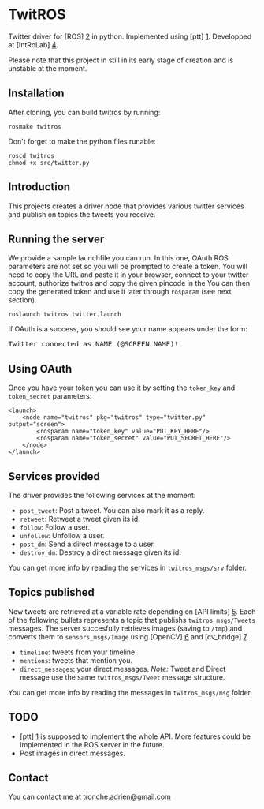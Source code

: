 TwitROS
=======

Twitter driver for [ROS] [2] in python.
Implemented using [ptt] [1]. 
Developped at [IntRoLab] [4].

Please note that this project in still in its early stage of creation and 
is unstable at the moment.

Installation
---

After cloning, you can build twitros by running:

    rosmake twitros

Don't forget to make the python files runable:
    
    roscd twitros
    chmod +x src/twitter.py

Introduction
---

This projects creates a driver node that provides various twitter services 
and publish on topics the tweets you receive.

Running the server
---

We provide a sample launchfile you can run. In this one, OAuth ROS 
parameters are not set so you will be prompted to create a token.
You will need to copy the URL and paste it in your browser, connect
to your twitter account, authorize twitros and copy the given pincode
in the 
You can then copy the generated token and use it later through `rosparam`
(see next section).

    roslaunch twitros twitter.launch
    
If OAuth is a success, you should see your name appears under the form:
<pre>Twitter connected as NAME (@SCREEN_NAME)!</pre>

Using OAuth
---

Once you have your token you can use it by setting the `token_key` 
and `token_secret` parameters:

<pre><code>&lt;launch>
    &lt;node name="twitros" pkg="twitros" type="twitter.py" output="screen">
        &lt;rosparam name="token_key" value="PUT_KEY_HERE"/>
        &lt;rosparam name="token_secret" value="PUT_SECRET_HERE"/>
	&lt;/node>
&lt;/launch></code></pre>

Services provided
---

The driver provides the following services at the moment:

* `post_tweet`: Post a tweet. You can also mark it as a reply.
* `retweet`: Retweet a tweet given its id.
* `follow`: Follow a user.
* `unfollow`: Unfollow a user.
* `post_dm`: Send a direct message to a user.
* `destroy_dm`: Destroy a direct message given its id.

You can get more info by reading the services in `twitros_msgs/srv` folder.

Topics published
---

New tweets are retrieved at a variable rate depending on [API limits] [5].
Each of the following bullets represents a topic that publishs 
`twitros_msgs/Tweets` messages.
The server succesfully retrieves images (saving to `/tmp`) and converts them
to `sensors_msgs/Image` using [OpenCV] [6] and [cv_bridge] [7].

* `timeline`: tweets from your timeline.
* `mentions`: tweets that mention you.
* `direct_messages`: your direct messages. *Note:* Tweet and Direct message 
use the same `twitros_msgs/Tweet` message structure.

You can get more info by reading the messages in `twitros_msgs/msg` folder.

TODO
---
* [ptt] [1] is supposed to implement the whole API. More features could be 
implemented in the ROS server in the future.
* Post images in direct messages.

Contact
---

You can contact me at tronche.adrien@gmail.com

[1]: http://mike.verdone.ca/twitter/ "ptt"
[2]: http://ros.org "ROS"
[3]: http://www.pip-installer.org "pip"
[4]: http://introlab.3it.usherbrooke.ca "Introlab"
[5]: https://dev.twitter.com/docs/rate-limiting/1.1 "Twitter rate limiting"
[6]: http://opencv.willowgarage.com/documentation/python/reading_and_writing_images_and_video.html "OpenCV python Load/Save"
[7]: https://ros.org/wiki/cv_bridge "cv_bridge wiki"
